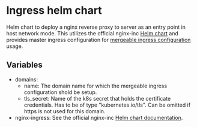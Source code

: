# Ingress helm chart
Helm chart to deploy a nginx reverse proxy to server as an entry point in host network mode.
This utilizes the official nginx-inc [Helm chart](https://docs.nginx.com/nginx-ingress-controller/installation/installation-with-helm/)
and provides master ingress configuration for [mergeable ingress configuration](https://github.com/nginxinc/kubernetes-ingress/blob/master/examples/mergeable-ingress-types/README.md) usage.

## Variables
* domains:
  * name: The domain name for which the mergeable ingress configuration shold be setup.
  * tls_secret: Name of the k8s secret that holds the certificate credentials. Has to be of type "kubernetes.io/tls". Can be omitted if https is not used for this domain.
* nginx-ingress: See the official nginx-inc [Helm chart documentation](https://docs.nginx.com/nginx-ingress-controller/installation/installation-with-helm/).
